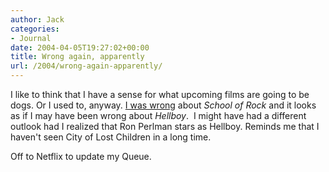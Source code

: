 ```yaml
---
author: Jack
categories:
- Journal
date: 2004-04-05T19:27:02+00:00
title: Wrong again, apparently
url: /2004/wrong-again-apparently/
---
```


I like to think that I have a sense for what upcoming films are going to be dogs. Or I used to, anyway. [I was wrong][1] about _School of Rock_ and it looks as if I may have been wrong about _Hellboy_.&nbsp; I might have had a different outlook had I realized that Ron Perlman stars as Hellboy. Reminds me that I haven't seen City of Lost Children in a long time.

Off to Netflix to update my Queue.

 [1]: http://www.jackbaty.com/archives/2003/10/05/school_of_rock